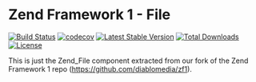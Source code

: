 Zend Framework 1 - File
============================
[![Build Status](https://travis-ci.com/diablomedia/zf1-file.svg?branch=master)](https://travis-ci.com/diablomedia/zf1-file)
[![codecov](https://codecov.io/gh/diablomedia/zf1-file/branch/master/graph/badge.svg)](https://codecov.io/gh/diablomedia/zf1-file)
[![Latest Stable Version](https://poser.pugx.org/diablomedia/zendframework1-file/v/stable)](https://packagist.org/packages/diablomedia/zendframework1-file)
[![Total Downloads](https://poser.pugx.org/diablomedia/zendframework1-file/downloads)](https://packagist.org/packages/diablomedia/zendframework1-file)
[![License](https://poser.pugx.org/diablomedia/zendframework1-file/license)](https://packagist.org/packages/diablomedia/zendframework1-file)

This is just the Zend_File component extracted from our fork of the Zend Framework 1 repo (https://github.com/diablomedia/zf1).
